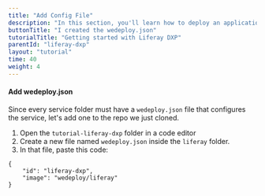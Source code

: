 ```yaml
---
title: "Add Config File"
description: "In this section, you'll learn how to deploy an application using Liferay DXP."
buttonTitle: "I created the wedeploy.json"
tutorialTitle: "Getting started with Liferay DXP"
parentId: "liferay-dxp"
layout: "tutorial"
time: 40
weight: 4
---
```


#### Add wedeploy.json

Since every service folder must have a `wedeploy.json` file that configures the service, let's add one to the repo we just cloned.

1. Open the `tutorial-liferay-dxp` folder in a code editor
2. Create a new file named `wedeploy.json` inside the `liferay` folder.
3. In that file, paste this code:

```application/json
{
	"id": "liferay-dxp",
	"image": "wedeploy/liferay"
}
```
